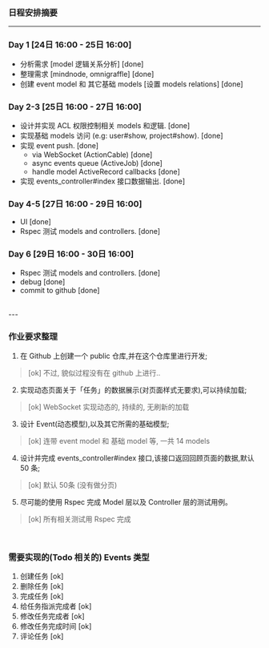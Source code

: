 ### 日程安排摘要

---

### Day 1 [24日 16:00 - 25日 16:00]
  - 分析需求 [model 逻辑关系分析]                                 [done]
  - 整理需求 [mindnode, omnigraffle]                            [done]
  - 创建 event model 和 其它基础 models [设置 models relations]  [done]

### Day 2-3 [25日 16:00 - 27日 16:00]
  - 设计并实现 ACL 权限控制相关 models 和逻辑.               [done]
  - 实现基础 models 访问 (e.g: user#show, project#show).  [done]
  - 实现 event push.                                     [done]
    * via WebSocket (ActionCable)                       [done]
    * async events queue (ActiveJob)                    [done]
    * handle model ActiveRecord callbacks               [done]
  - 实现 events_controller#index 接口数据输出.             [done]

### Day 4-5 [27日 16:00 - 29日 16:00]
  - UI                                                  [done]
  - Rspec 测试 models and controllers.                   [done]

### Day 6 [29日 16:00 - 30日 16:00]
  - Rspec 测试 models and controllers.                    [done]
  - debug                                                 [done]
  - commit to github                                      [done] 

<br>
---

### 作业要求整理

  1. 在 Github 上创建一个 public 仓库,并在这个仓库里进行开发;  
  
   > [ok] 不过, 貌似过程没有在 github 上进行..
   
  2. 实现动态页面关于「任务」的数据展示(对页面样式无要求),可以持续加载;

   > [ok] WebSocket 实现动态的, 持续的, 无刷新的加载
   
  3. 设计 Event(动态模型),以及其它所需的基础模型;

   > [ok] 连带 event model 和 基础 model 等, 一共 14 models
   
  4. 设计并完成 events_controller#index 接口,该接口返回回顾页面的数据,默认 50 条; 

   > [ok] 默认 50条 (没有做分页)
   
  5. 尽可能的使用 Rspec 完成 Model 层以及 Controller 层的测试用例。

   > [ok] 所有相关测试用 Rspec 完成

<br>

### 需要实现的(Todo 相关的) Events 类型

1. 创建任务          [ok]
2. 删除任务          [ok]
3. 完成任务          [ok]
4. 给任务指派完成者    [ok]
5. 修改任务完成者     [ok]
6. 修改任务完成时间    [ok]
7. 评论任务          [ok]


